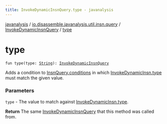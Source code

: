 ```yaml
---
title: InvokeDynamicInsnQuery.type - javanalysis
---
```


[javanalysis](../../index.html) / [io.disassemble.javanalysis.util.insn.query](../index.html) / [InvokeDynamicInsnQuery](index.html) / [type](./type.html)

# type

`fun type(type: `[`String`](https://kotlinlang.org/api/latest/jvm/stdlib/kotlin/-string/index.html)`): `[`InvokeDynamicInsnQuery`](index.html)

Adds a condition to [InsnQuery.conditions](../-insn-query/conditions.html) in which [InvokeDynamicInsn.type](../../io.disassemble.javanalysis.insn/-invoke-dynamic-insn/type.html) must match the given value.

### Parameters

`type` - The value to match against [InvokeDynamicInsn.type](../../io.disassemble.javanalysis.insn/-invoke-dynamic-insn/type.html).

**Return**
The same [InvokeDynamicInsnQuery](index.html) that this method was called from.

